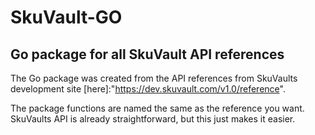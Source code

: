 # SkuVault-GO
## Go package for all SkuVault API references 

The Go package was created from the API references from SkuVaults development site [here]:"https://dev.skuvault.com/v1.0/reference".

The package functions are named the same as the reference you want. SkuVaults API is already straightforward, but this just makes it easier. 

